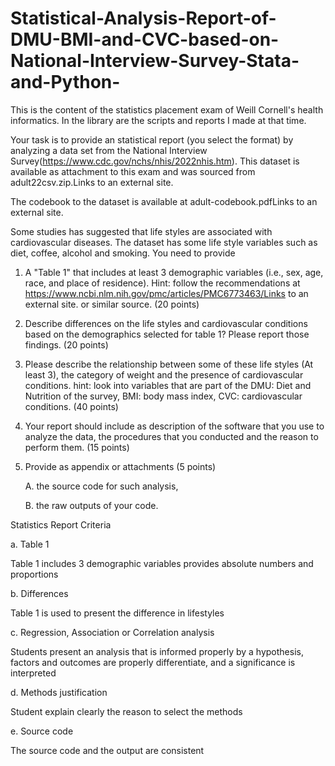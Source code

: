 # Statistical-Analysis-Report-of-DMU-BMI-and-CVC-based-on-National-Interview-Survey-Stata-and-Python-
This is the content of the statistics placement exam of Weill Cornell's health informatics. In the library are the scripts and reports I made at that time.

Your task is to provide an statistical report (you select the format) by analyzing a data set from the National Interview Survey(https://www.cdc.gov/nchs/nhis/2022nhis.htm). This dataset is available  as attachment to this exam and was sourced  from adult22csv.zip.Links to an external site.

The codebook to the dataset is available at adult-codebook.pdfLinks to an external site. 

Some studies has suggested that life styles are associated with cardiovascular diseases. The dataset has some life style variables such as diet, coffee, alcohol and smoking.  You need to provide

1. A "Table 1"  that includes at least 3 demographic variables (i.e., sex, age, race, and place of residence).  Hint: follow the recommendations at https://www.ncbi.nlm.nih.gov/pmc/articles/PMC6773463/Links to an external site. or similar source.  (20 points)

2. Describe differences on the life styles and cardiovascular conditions based on the demographics selected for table 1? Please report those findings. (20 points)

3. Please describe the relationship between some of these life styles (At least 3), the  category of weight and the presence of cardiovascular conditions. hint:  look into variables that are part of the DMU: Diet and Nutrition of the survey, BMI: body mass index, CVC: cardiovascular conditions.  (40 points)

4. Your report should include as description of the software that you use to analyze the data, the procedures that you conducted and the reason to perform them. (15 points)

5. Provide as appendix or attachments (5 points)
   
   A. the source code for such analysis,

   B. the raw outputs of your code.
   

Statistics Report Criteria

a. Table 1

Table 1 includes 3 demographic variables provides absolute numbers and proportions

b. Differences

Table 1 is used to present the difference in lifestyles

c. Regression, Association or Correlation analysis

Students present an analysis that is informed properly by a hypothesis, factors and outcomes are properly differentiate, and a significance is interpreted

d. Methods justification

Student explain clearly the reason to select the methods

e. Source code

The source code and the output are consistent
